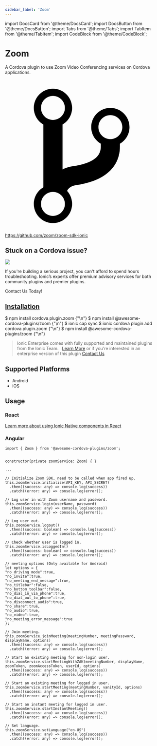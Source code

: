 ```yaml
---
sidebar_label: 'Zoom'
---
```


import DocsCard from '@theme/DocsCard';
import DocsButton from '@theme/DocsButton';
import Tabs from '@theme/Tabs';
import TabItem from '@theme/TabItem';
import CodeBlock from '@theme/CodeBlock';

# Zoom

A Cordova plugin to use Zoom Video Conferencing services on Cordova applications.

<p><a href="https://github.com/zoom/zoom-sdk-ionic" target="_blank" rel="noopener" className="git-link">
  <svg viewBox="0 0 512 512"><path d="M416 160c0-35.3-28.7-64-64-64s-64 28.7-64 64c0 23.7 12.9 44.3 32 55.4v8.6c0 19.9-7.8 33.7-25.3 44.9-15.4 9.8-38.1 17.1-67.5 21.5-14 2.1-25.7 6-35.2 10.7V151.4c19.1-11.1 32-31.7 32-55.4 0-35.3-28.7-64-64-64S96 60.7 96 96c0 23.7 12.9 44.3 32 55.4v209.2c-19.1 11.1-32 31.7-32 55.4 0 35.3 28.7 64 64 64s64-28.7 64-64c0-16.6-6.3-31.7-16.7-43.1 1.9-4.9 9.7-16.3 29.4-19.3 38.8-5.8 68.9-15.9 92.3-30.8 36-22.8 55-57 55-98.8v-8.6c19.1-11.1 32-31.7 32-55.4zM160 56c22.1 0 40 17.9 40 40s-17.9 40-40 40-40-17.9-40-40 17.9-40 40-40zm0 400c-22.1 0-40-17.9-40-40s17.9-40 40-40 40 17.9 40 40-17.9 40-40 40zm192-256c-22.1 0-40-17.9-40-40s17.9-40 40-40 40 17.9 40 40-17.9 40-40 40z"></path></svg> https://github.com/zoom/zoom-sdk-ionic
</a></p>

<h2>Stuck on a Cordova issue?</h2>
<DocsCard className="cordova-ee-card" header="Don't waste precious time on plugin issues." href="https://ionicframework.com/sales?product_of_interest=Ionic%20Native">
  <div>
    <img src="/docs/icons/native-cordova-bot.png" class="cordova-ee-img" />
    <p>If you're building a serious project, you can't afford to spend hours troubleshooting. Ionic’s experts offer premium advisory services for both community plugins and premier plugins.</p>
    <DocsButton className="native-ee-detail">Contact Us Today!</DocsButton>
  </div>
</DocsCard>

<h2 id="installation">
  <a href="#installation">Installation</a>
</h2>
<Tabs defaultValue="Capacitor" values={[
  {value: 'Capacitor', label: 'Capacitor'},
  {value: 'Cordova', label: 'Cordova'},
  {value: 'Enterprise', label: 'Enterprise'},
]}>
  <TabItem value="Capacitor">
    <CodeBlock className="language-shell">
      $ npm install cordova.plugin.zoom {"\n"}
      $ npm install @awesome-cordova-plugins/zoom {"\n"}
      $ ionic cap sync
    </CodeBlock>
  </TabItem>
  <TabItem value="Cordova">
    <CodeBlock className="language-shell">
      $ ionic cordova plugin add cordova.plugin.zoom {"\n"}
      $ npm install @awesome-cordova-plugins/zoom {"\n"}
    </CodeBlock>
  </TabItem>
  <TabItem value="Enterprise">
    <blockquote>Ionic Enterprise comes with fully supported and maintained plugins from the Ionic Team. &nbsp;
      <a class="btn" href="https://ionic.io/docs/premier-plugins">Learn More</a> or if you're interested in an enterprise version of this plugin <a class="btn" href="https://ionicframework.com/sales?product_of_interest=Ionic%20Enterprise%20Engine">Contact Us</a></blockquote>
  </TabItem>
</Tabs>

## Supported Platforms

- Android
- iOS

## Usage

### React

[Learn more about using Ionic Native components in React](../native-community.md#react)

### Angular

```tsx
import { Zoom } from '@awesome-cordova-plugins/zoom';


constructor(private zoomService: Zoom) { }

...

// Initialize Zoom SDK, need to be called when app fired up.
this.zoomService.initialize(API_KEY, API_SECRET)
  .then((success: any) => console.log(success))
  .catch((error: any) => console.log(error));

// Log user in with Zoom username and password.
this.zoomService.login(userName, password)
  .then((success: any) => console.log(success))
  .catch((error: any) => console.log(error));

// Log user out.
this.zoomService.logout()
  .then((success: boolean) => console.log(success))
  .catch((error: any) => console.log(error));

// Check whether user is logged in.
this.zoomService.isLoggedIn()
  .then((success: boolean) => console.log(success))
  .catch((error: any) => console.log(error));

// meeting options (Only available for Android)
let options = {
"no_driving_mode":true,
"no_invite":true,
"no_meeting_end_message":true,
"no_titlebar":false,
"no_bottom_toolbar":false,
"no_dial_in_via_phone":true,
"no_dial_out_to_phone":true,
"no_disconnect_audio":true,
"no_share":true,
"no_audio":true,
"no_video":true,
"no_meeting_error_message":true
};

// Join meeting.
this.zoomService.joinMeeting(meetingNumber, meetingPassword, displayName, options)
  .then((success: any) => console.log(success))
  .catch((error: any) => console.log(error));

// Start an existing meeting for non-login user.
this.zoomService.startMeetingWithZAK(meetingNumber, displayName, zoomToken, zoomAccessToken, userId, options)
  .then((success: any) => console.log(success))
  .catch((error: any) => console.log(error));

// Start an existing meeting for logged in user.
this.zoomService.startMeeting(meetingNumber, vanityId, options)
  .then((success: any) => console.log(success))
  .catch((error: any) => console.log(error));

// Start an instant meeting for logged in user.
this.zoomService.startInstantMeeting()
  .then((success: anu) => console.log(success))
  .catch((error: any) => console.log(error));

// Set language.
this.zoomService.setLanguage("en-US")
  .then((success: any) => console.log(success))
  .catch((error: any) => console.log(error));
```
